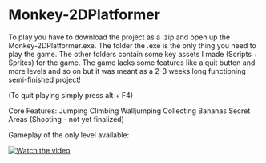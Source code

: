 # Monkey-2DPlatformer

To play you have to download the project as a .zip and open up the Monkey-2DPlatformer.exe. The folder the .exe is the only thing you need to play the game.
The other folders contain some key assets I made (Scripts + Sprites) for the game. 
The game lacks some features like a quit button and more levels and so on but it was meant as a 2-3 weeks long functioning semi-finished project!

(To quit playing simply press alt + F4)

Core Features:
Jumping
Climbing
Walljumping
Collecting Bananas
Secret Areas
(Shooting - not yet finalized)


Gameplay of the only level available:

[![Watch the video](https://img.youtube.com/vi/hoA5Um0f_Ls/maxresdefault.jpg)](https://youtu.be/hoA5Um0f_Ls)
